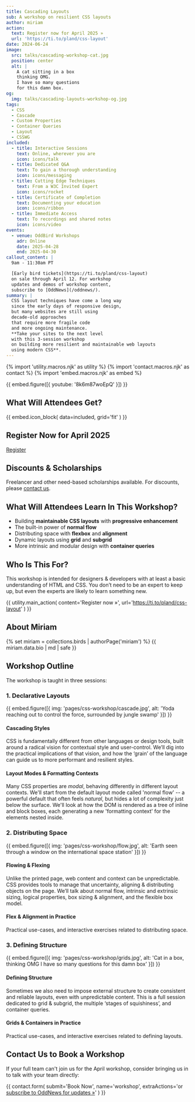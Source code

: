 ```yaml
---
title: Cascading Layouts
sub: A workshop on resilient CSS layouts
author: miriam
action:
  text: Register now for April 2025 »
  url: 'https://ti.to/pland/css-layout'
date: 2024-06-24
image:
  src: talks/cascading-workshop-cat.jpg
  position: center
  alt: |
    A cat sitting in a box
    thinking OMG.
    I have so many questions
    for this damn box.
og:
  img: talks/cascading-layouts-workshop-og.jpg
tags:
  - CSS
  - Cascade
  - Custom Properties
  - Container Queries
  - Layout
  - CSSWG
included:
  - title: Interactive Sessions
    text: Online, wherever you are
    icon: icons/talk
  - title: Dedicated Q&A
    text: To gain a thorough understanding
    icon: icons/messaging
  - title: Cutting Edge Techniques
    text: From a W3C Invited Expert
    icon: icons/rocket
  - title: Certificate of Completion
    text: Documenting your education
    icon: icons/ribbon
  - title: Immediate Access
    text: To recordings and shared notes
    icon: icons/video
events:
  - venue: OddBird Workshops
    adr: Online
    date: 2025-04-28
    end: 2025-04-30
callout_content: |
  9am - 11:30am PT

  [Early bird tickets](https://ti.to/pland/css-layout)
  on sale through April 12. For workshop
  updates and demos of workshop content,
  subscribe to [OddNews](/oddnews/).
summary: |
  CSS layout techniques have come a long way
  since the early days of responsive design,
  but many websites are still using
  decade-old approaches
  that require more fragile code
  and more ongoing maintenance.
  **Take your sites to the next level
  with this 3-session workshop
  on building more resilient and maintainable web layouts
  using modern CSS**.
---
```


{% import 'utility.macros.njk' as utility %}
{% import 'contact.macros.njk' as contact %}
{% import 'embed.macros.njk' as embed %}

<div id="workshop-video">
  {{ embed.figure([{ youtube: '8k6m87woEpQ' }]) }}
</div>

## What Will Attendees Get?

{{ embed.icon_block(
  data=included,
  grid='fit'
) }}

## Register Now for April 2025

<script src="https://js.tito.io/v2" async></script>
<script>
  window.tito = window.tito ||
    function() {
      (tito.q = tito.q || []).push(arguments);
    };
  tito('on:widget:loaded',function(){
     document.getElementById('tito-registration-fallback').setAttribute('hidden', 'hidden');
  });
</script>

<a href="https://ti.to/pland/css-layout" id="tito-registration-fallback">Register</a>
<tito-widget event="pland/css-layout"></tito-widget>

## Discounts & Scholarships

Freelancer and other
need-based scholarships available.
For discounts,
please [contact us].

[contact us]: /contact/

## What Will Attendees Learn In This Workshop?

- Building **maintainable CSS layouts** with **progressive enhancement**
- The built-in power of **normal flow**
- Distributing space with **flexbox** and **alignment**
- Dynamic layouts using **grid** and **subgrid**
- More intrinsic and modular design with **container queries**

## Who Is This For?

This workshop is intended for designers & developers
with at least a basic understanding of HTML and CSS.
You don’t need to be an expert to keep up,
but even the experts are likely to learn something new.

{{ utility.main_action(
  content='Register now »',
  url='https://ti.to/pland/css-layout'
) }}

## About Miriam

{% set miriam = collections.birds | authorPage('miriam') %}
{{ miriam.data.bio | md | safe }}

## Workshop Outline

The workshop is taught in three sessions:

### 1. Declarative Layouts

{{ embed.figure([{
  img: 'pages/css-workshop/cascade.jpg',
  alt: 'Yoda reaching out to control the force, surrounded by jungle swamp'
}]) }}

#### Cascading Styles

CSS is fundamentally different
from other languages or design tools,
built around a radical vision
for contextual style and user-control.
We’ll dig into the practical implications of that vision,
and how the ‘grain’ of the language
can guide us to more performant and resilient styles.

#### Layout Modes & Formatting Contexts

Many CSS properties are _modal_,
behaving differently in different layout contexts.
We'll start from the default layout mode
called 'normal flow' --
a powerful default
that often feels _natural_,
but hides a lot of complexity just below the surface.
We'll look at how the DOM is rendered
as a tree of inline and block boxes,
each generating a new 'formatting context'
for the elements nested inside.

### 2. Distributing Space

{{ embed.figure([{
  img: 'pages/css-workshop/flow.jpg',
  alt: 'Earth seen through a window on the international space station'
}]) }}

#### Flowing & Flexing

Unlike the printed page,
web content and context can be unpredictable.
CSS provides tools to manage that uncertainty,
aligning & distributing objects on the page.
We’ll talk about normal flow,
intrinsic and extrinsic sizing,
logical properties,
box sizing & alignment,
and the flexible box model.

#### Flex & Alignment in Practice

Practical use-cases,
and interactive exercises related to distributing space.

### 3. Defining Structure

{{ embed.figure([{
  img: 'pages/css-workshop/grids.jpg',
  alt: 'Cat in a box, thinking OMG I have so many questions for this damn box'
}]) }}

#### Defining Structure

Sometimes we also need to impose external structure
to create consistent and reliable layouts,
even with unpredictable content.
This is a full session dedicated to grid & subgrid,
the multiple ‘stages of squishiness’,
and container queries.

#### Grids & Containers in Practice

Practical use-cases,
and interactive exercises related to defining layouts.

## Contact Us to Book a Workshop

If your full team can't join us for
the April workshop, consider bringing
us in to talk with your team directly:

{{ contact.form(
  submit='Book Now',
  name='workshop',
  extraActions='or [subscribe to OddNews for updates »](/oddnews/)'
) }}
